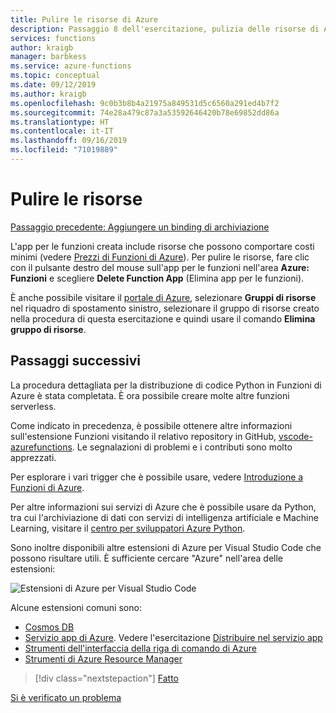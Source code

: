 ```yaml
---
title: Pulire le risorse di Azure
description: Passaggio 8 dell'esercitazione, pulizia delle risorse di Azure per evitare di incorrere in addebiti ricorrenti.
services: functions
author: kraigb
manager: barbkess
ms.service: azure-functions
ms.topic: conceptual
ms.date: 09/12/2019
ms.author: kraigb
ms.openlocfilehash: 9c0b3b8b4a21975a849531d5c6560a291ed4b7f2
ms.sourcegitcommit: 74e28a479c87a3a53592646420b78e69852dd86a
ms.translationtype: HT
ms.contentlocale: it-IT
ms.lasthandoff: 09/16/2019
ms.locfileid: "71019889"
---
```

# <a name="clean-up-resources"></a>Pulire le risorse

[Passaggio precedente: Aggiungere un binding di archiviazione](tutorial-vs-code-serverless-python-07.md)

L'app per le funzioni creata include risorse che possono comportare costi minimi (vedere [Prezzi di Funzioni di Azure](https://azure.microsoft.com/pricing/details/functions/)). Per pulire le risorse, fare clic con il pulsante destro del mouse sull'app per le funzioni nell'area **Azure: Funzioni** e scegliere **Delete Function App** (Elimina app per le funzioni).

È anche possibile visitare il [portale di Azure](https://portal.azure.com), selezionare **Gruppi di risorse** nel riquadro di spostamento sinistro, selezionare il gruppo di risorse creato nella procedura di questa esercitazione e quindi usare il comando **Elimina gruppo di risorse**.

## <a name="next-steps"></a>Passaggi successivi

La procedura dettagliata per la distribuzione di codice Python in Funzioni di Azure è stata completata. È ora possibile creare molte altre funzioni serverless.

Come indicato in precedenza, è possibile ottenere altre informazioni sull'estensione Funzioni visitando il relativo repository in GitHub, [vscode-azurefunctions](https://github.com/Microsoft/vscode-azurefunctions). Le segnalazioni di problemi e i contributi sono molto apprezzati.

Per esplorare i vari trigger che è possibile usare, vedere [Introduzione a Funzioni di Azure](/azure/azure-functions/functions-overview.md).

Per altre informazioni sui servizi di Azure che è possibile usare da Python, tra cui l'archiviazione di dati con servizi di intelligenza artificiale e Machine Learning, visitare il [centro per sviluppatori Azure Python](/azure/python/?view=azure-python).

Sono inoltre disponibili altre estensioni di Azure per Visual Studio Code che possono risultare utili. È sufficiente cercare "Azure" nell'area delle estensioni:

![Estensioni di Azure per Visual Studio Code](media/tutorial-vs-code-serverless-python/azure-extensions.png)

Alcune estensioni comuni sono:

- [Cosmos DB](https://marketplace.visualstudio.com/items?itemName=ms-azuretools.vscode-cosmosdb)
- [Servizio app di Azure](https://marketplace.visualstudio.com/items?itemName=ms-azuretools.vscode-azureappservice). Vedere l'esercitazione [Distribuire nel servizio app](tutorial-deploy-app-service-on-linux-01.md)
- [Strumenti dell'interfaccia della riga di comando di Azure](https://marketplace.visualstudio.com/items?itemName=ms-vscode.azurecli)
- [Strumenti di Azure Resource Manager](https://marketplace.visualstudio.com/items?itemName=msazurermtools.azurerm-vscode-tools)

> [!div class="nextstepaction"]
> [Fatto](https://docs.microsoft.com/python/azure/?view=azure-python)

[Si è verificato un problema](https://www.research.net/r/PWZWZ52?tutorial=vscode-functions-python&step=08-clean-up-resources)
